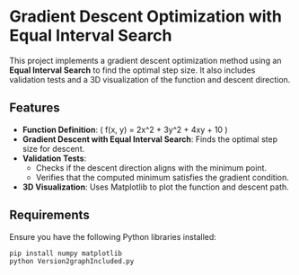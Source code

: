 # Gradient Descent Optimization with Equal Interval Search

This project implements a gradient descent optimization method using an **Equal Interval Search** to find the optimal step size. It also includes validation tests and a 3D visualization of the function and descent direction.

## Features
- **Function Definition**: \( f(x, y) = 2x^2 + 3y^2 + 4xy + 10 \)
- **Gradient Descent with Equal Interval Search**: Finds the optimal step size for descent.
- **Validation Tests**:
  - Checks if the descent direction aligns with the minimum point.
  - Verifies that the computed minimum satisfies the gradient condition.
- **3D Visualization**: Uses Matplotlib to plot the function and descent path.

## Requirements
Ensure you have the following Python libraries installed:
```bash
pip install numpy matplotlib
python Version2graphIncluded.py
                                



